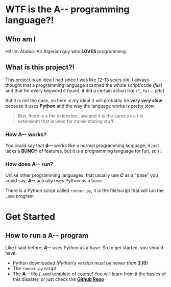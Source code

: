 # WTF is the A-- programming language?!

## Who am I
Hi! I'm Abdoo. An Algerian guy who **LOVES** programming.

## What is this project?!
This project is an idea I had since I was like 12-13 years old.
I always thought that a programming language scanned the whole script/code *(file)*
and that for every keyword it found, it did a certain action like `if`, `for`... *(etc)*

But it is not the case, so here is my idea! It will probably be ***very very __slow__*** 
because it uses **Python** and the way the language works is pretty *slow*.


> Btw, there is a file extension `.amm` and it is the same as a file extensiont that
is used for movie storing stuff.


### How A-- works?
You could say that ***A--*** works like a normal programming language, it just lacks
a **BUNCH** of features, but it is a programming language for fun, so (:.

### How does A-- run?
Unlike other programming languages, that usually use ***C*** as a "base" you could say,
***A--*** actually uses Python as a base.

There is a Python script called `runner.py`, it is the file/script that will run the `.amm`
program


# Get Started

## How to run a A-- program
Like I said before, ***A--*** uses Python as a base. So to get started, you should have:

* Python downloaded *(Python's version must be newer than **3.10**)*
* The `runner.py` script
* The **A--** file *(`.amm`)* template of course! You will learn from it the basics of this
disaster, or just check the [**Github Repo**](https://github.com/AbdooOwd/AMM_lang)
